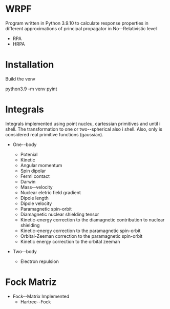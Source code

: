 # WRPF

Program written in Python 3.9.10 to calculate response properties in different approximations of principal propagator in No--Relativistic level

* RPA
* HRPA

# Installation

Build the venv

python3.9 -m venv pyint

# Integrals

Integrals implemented using point nucleu, cartessian primitives and until i shell. The transformation to one or two--spherical also i shell. Also, only is considered real primitive functions (gaussian).

* One--body
    * Potenial 
    * Kinetic
    * Angular momentum
    * Spin dipolar
    * Fermi contact
    * Darwin
    * Mass--velocity
    * Nuclear eletric field gradient
    * Dipole length
    * Dipole velocity
    * Paramagnetic spin-orbit
    * Diamagnetic nuclear shielding tensor
    * Kinetic-energy correction to the diamagnetic contribution to nuclear shielding
    * Kinetic-energy correction to the paramagnetic spin-orbit
    * Orbital-Zeeman correction to the paramagnetic spin-orbit 
    * Kinetic energy correction to the orbital zeeman

* Two--body
    * Electron repulsion

# Fock Matriz 

* Fock--Matrix Implemented
    * Hartree--Fock 
  
